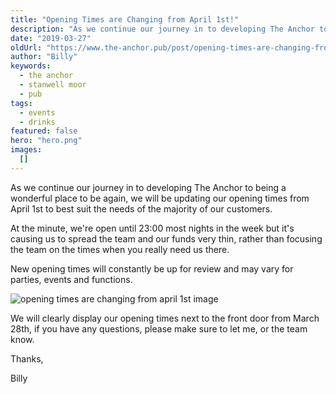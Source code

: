 ```yaml
---
title: "Opening Times are Changing from April 1st!"
description: "As we continue our journey in to developing The Anchor to being a wonderful place to be again, we will be updating our opening times from April 1st to best suit the needs of the majority of our customers. At the minute, we're open until 23:00 most nights in the week but it's causing us to spread the team and our funds very thin, rather than focusing the team on the times when you really need us there. New opening times will constantly be up for review and may vary for parties, events and functio"
date: "2019-03-27"
oldUrl: "https://www.the-anchor.pub/post/opening-times-are-changing-from-april-1st"
author: "Billy"
keywords:
  - the anchor
  - stanwell moor
  - pub
tags:
  - events
  - drinks
featured: false
hero: "hero.png"
images:
  []
---
```


As we continue our journey in to developing The Anchor to being a wonderful place to be again, we will be updating our opening times from April 1st to best suit the needs of the majority of our customers.

At the minute, we're open until 23:00 most nights in the week but it's causing us to spread the team and our funds very thin, rather than focusing the team on the times when you really need us there.

New opening times will constantly be up for review and may vary for parties, events and functions.

![opening times are changing from april 1st image](/content/blog/opening-times-are-changing-from-april-1st/hero.png)

We will clearly display our opening times next to the front door from March 28th, if you have any questions, please make sure to let me, or the team know.

  

Thanks,

  

Billy
